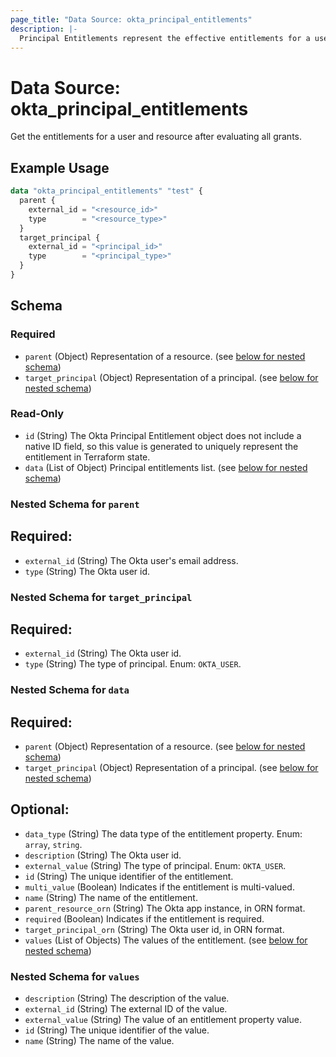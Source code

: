 ```yaml
---
page_title: "Data Source: okta_principal_entitlements"
description: |-
  Principal Entitlements represent the effective entitlements for a user and resource after evaluating all grants.
---
```


# Data Source: okta_principal_entitlements

Get the entitlements for a user and resource after evaluating all grants.

## Example Usage

```terraform
data "okta_principal_entitlements" "test" {
  parent {
    external_id = "<resource_id>"
    type        = "<resource_type>"
  }
  target_principal {
    external_id = "<principal_id>"
    type        = "<principal_type>"
  }
}
```

<!-- schema generated by tfplugindocs -->
## Schema

### Required
- `parent` (Object) Representation of a resource. (see [below for nested schema](#nestedatt--parent))
- `target_principal` (Object) Representation of a principal. (see [below for nested schema](#nestedatt--target_principal))

### Read-Only
- `id` (String) The Okta Principal Entitlement object does not include a native ID field, so this value is generated to uniquely represent the entitlement in Terraform state.
- `data` (List of Object) Principal entitlements list. (see [below for nested schema](#nestedatt--data))


<a id="nestedblock--parent"></a>
### Nested Schema for `parent`
## Required:
- `external_id` (String) The Okta user's email address.
- `type` (String) The Okta user id.

<a id="nestedblock--target_principal"></a>
### Nested Schema for `target_principal`
## Required:
- `external_id` (String) The Okta user id.
- `type` (String) The type of principal. Enum: `OKTA_USER`.

<a id="nestedblock--data"></a>
### Nested Schema for `data`
## Required:
- `parent` (Object) Representation of a resource. (see [below for nested schema](#nestedatt--parent))
- `target_principal` (Object) Representation of a principal. (see [below for nested schema](#nestedatt--target_principal))

## Optional:
- `data_type` (String) The data type of the entitlement property. Enum: `array`, `string`.
- `description` (String) The Okta user id.
- `external_value` (String) The type of principal. Enum: `OKTA_USER`.
- `id` (String) The unique identifier of the entitlement.
- `multi_value` (Boolean) Indicates if the entitlement is multi-valued.
- `name` (String) The name of the entitlement.
- `parent_resource_orn` (String) The Okta app instance, in ORN format.
- `required` (Boolean) Indicates if the entitlement is required.
- `target_principal_orn` (String) The Okta user id, in ORN format.
- `values` (List of Objects) The values of the entitlement. (see [below for nested schema](#nestedatt--values))


<a id="nestedblock--values"></a>
### Nested Schema for `values`
- `description` (String) The description of the value.
- `external_id` (String) The external ID of the value.
- `external_value` (String) The value of an entitlement property value.
- `id` (String) The unique identifier of the value.
- `name` (String) The name of the value.